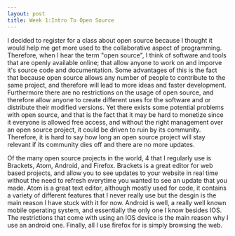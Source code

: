 ```yaml
---
layout: post
title: Week 1:Intro To Open Source
---
```




I decided to register for a class about open source because I thought it would help me get more used to the collaborative aspect of programming. Therefore, when I hear the term "open source", I think of software and tools that are openly available online; that allow anyone to work on and imporve it's source code and documentation.
Some advantages of this is the fact that because open source allows any number of people to contribute to the same project, and therefore will lead to more ideas and faster development. Furthermore there are no restrictions on the usage of open source, and therefore allow anyone to create different uses for the software and or distribute their modified versions.
Yet there exists some potential problems with open source, and that is the fact that it may be hard to monetize since it everyone is allowed free access, and without the right management over an open source project, it could be driven to ruin by its community. Therefore, it is hard to say how long an open source project will stay relevant if its community dies off and there are no more updates.

Of the many open source projects in the world, 4 that I regularly use is Brackets, Atom, Android, and Firefox.
Brackets is a great editor for web based projects, and allow you to see updates to your website in real time without the need to refresh everytime you wanted to see an update that you made. 
Atom is a great text editor, although mostly used for code, it contains a variety of different features that I never really use but the desgin is the main reason I have stuck with it for now.
Android is well, a really well known mobile operating system, and essentially the only one I know besides IOS. The restrictions that come with using an IOS device is the main reason why I use an android one.
Finally, all I use firefox for is simply browsing the web. 
